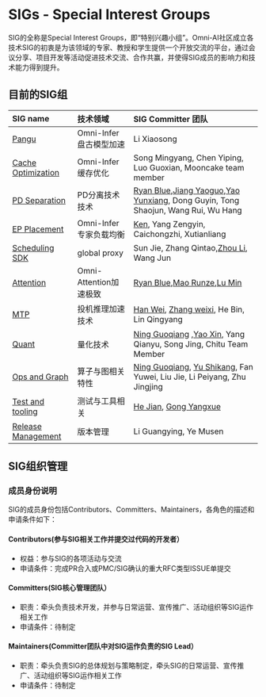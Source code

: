 # SIGs - Special Interest Groups

SIG的全称是Special Interest Groups，即“特别兴趣小组”。Omni-AI社区成立各技术SIG的初衷是为该领域的专家、教授和学生提供一个开放交流的平台，通过会议分享、项目开发等活动促进技术交流、合作共赢，并使得SIG成员的影响力和技术能力得到提升。

## 目前的SIG组

| SIG name                                                     | 技术领域                      | SIG Committer 团队                                                                                                         | 
|:-------------------------------------------------------------|:--------------------------|:----------------------------------------------------------------------------------------------------------------|
| [Pangu]()                          | Omni-Infer盘古模型加速 | Li Xiaosong                                          |
| [Cache Optimization]()                          | Omni-Infer缓存优化 | Song Mingyang, Chen Yiping, Luo Guoxian, Mooncake team member                                             |
| [PD Separation]()                                       | PD分离技术技术                 | [Ryan Blue](https://gitee.com/ryan_lan),[Jiang Yaoguo](https://gitee.com/jiangyaoguo),[Yao Yunxiang](https://gitee.com/yyaoaj), Dong Guyin, Tong Shaojun, Wang Rui, Wu Hang                                                 |
| [EP Placement]()                          | Omni-Infer专家负载均衡 | [Ken](https://gitee.com/kkrazy), Yang Zengyin, Caichongzhi, Xutianliang                                           |
| [Scheduling SDK]()                             | global proxy               | Sun Jie, Zhang Qintao,[Zhou Li](https://gitee.com/lzhou-xyz), Wang Jun                                                                    |
| [Attention]()                             | Omni-Attention加速极致        | [Ryan Blue](https://gitee.com/ryan_lan),[Mao Runze](https://gitee.com/immrz),[Lu Min](https://gitee.com/lumin17)                                                                       |
| [MTP]()                               | 投机推理加速技术           | [Han Wei](https://gitee.com/harveythu), [Zhang weixi](https://gitee.com/zhangweixi), He Bin, Lin Qingyang                                                                         |
| [Quant]()                               | 量化技术           | [Ning Guoqiang](https://gitee.com/kevinning) ,[Yao Xin](https://gitee.com/xinyao1994), Yang Qianyu, Song Jing, Chitu Team Member                                                                              |
| [Ops and Graph]()                               | 算子与图相关特性          | [Ning Guoqiang](https://gitee.com/kevinning), [Yu Shikang](https://gitee.com/yskhhh), Fan Yuwei, Liu Jie, Li Peiyang, Zhu Jingjing                                                                        |
| [Test and tooling]()                     | 测试与工具相关             | [He Jian](https://gitee.com/jeanhero), [Gong Yangxue](https://gitee.com/sunnysnowhi)                                                         |
| [Release Management]()                                   | 版本管理                    | Li Guangying, Ye Musen                                                                |

## SIG组织管理

### 成员身份说明

SIG的成员身份包括Contributors、Committers、Maintainers，各角色的描述和申请条件如下：

#### Contributors(参与SIG相关工作并提交过代码的开发者）

* 权益：参与SIG的各项活动与交流
* 申请条件：完成PR合入或PMC/SIG确认的重大RFC类型ISSUE单提交

#### Committers(SIG核心管理团队）

* 职责：牵头负责技术开发，并参与日常运营、宣传推广、活动组织等SIG运作相关工作
* 申请条件：待制定

#### Maintainers(Committer团队中对SIG运作负责的SIG Lead）

* 职责：牵头负责SIG的总体规划与策略制定，牵头SIG的日常运营、宣传推广、活动组织等SIG运作相关工作
* 申请条件：待制定